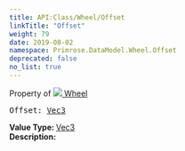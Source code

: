 ```yaml
---
title: API:Class/Wheel/Offset
linkTitle: "Offset"
weight: 79
date: 2019-08-02
namespace: Primrose.DataModel.Wheel.Offset
deprecated: false
no_list: true
---
```

Property of <a href="/docs/api-reference/Class/Wheel"><img src="/icons/silk/bullet_black.png"/>&nbsp;Wheel</a>
<pre class="method-declaration">
Offset: <a class="type" href="/docs/api-reference/DataType/Vec3">Vec3</a></pre>
<b>Value Type: </b>
<a class="type" href="/docs/api-reference/DataType/Vec3">Vec3</a>
<br/>
<b>Description: </b>